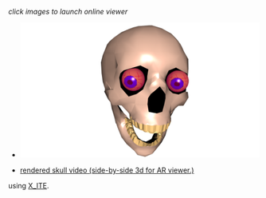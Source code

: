 *click images to launch online viewer*

* [![skull](skull.png)](../../viewer.html?model=./2001/skull/skull.wrl)

* [rendered skull video (side-by-side 3d for AR viewer.)](https://youtu.be/UJLqsYnEVcw)

using [X_ITE](http://create3000.de/x_ite).
